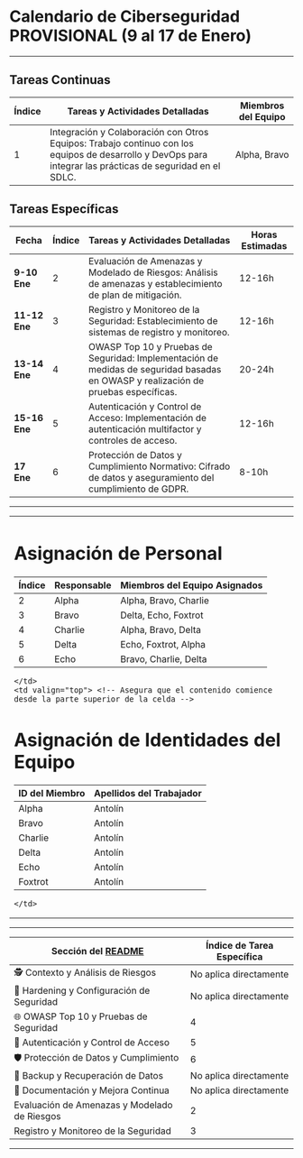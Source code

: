 # Calendario de Ciberseguridad PROVISIONAL (9 al 17 de Enero)

---

## Tareas Continuas
| Índice | Tareas y Actividades Detalladas | Miembros del Equipo |
| ------ | ------------------------------- | ------------------- |
| 1      | Integración y Colaboración con Otros Equipos: Trabajo continuo con los equipos de desarrollo y DevOps para integrar las prácticas de seguridad en el SDLC. | Alpha, Bravo |

## Tareas Específicas
| Fecha        | Índice | Tareas y Actividades Detalladas | Horas Estimadas |
| ------------ | ------ | ------------------------------- | --------------- |
| **9-10 Ene** | 2      | Evaluación de Amenazas y Modelado de Riesgos: Análisis de amenazas y establecimiento de plan de mitigación. | 12-16h |
| **11-12 Ene**| 3      | Registro y Monitoreo de la Seguridad: Establecimiento de sistemas de registro y monitoreo. | 12-16h |
| **13-14 Ene**| 4      | OWASP Top 10 y Pruebas de Seguridad: Implementación de medidas de seguridad basadas en OWASP y realización de pruebas específicas. | 20-24h |
| **15-16 Ene**| 5      | Autenticación y Control de Acceso: Implementación de autenticación multifactor y controles de acceso. | 12-16h |
| **17 Ene**   | 6      | Protección de Datos y Cumplimiento Normativo: Cifrado de datos y aseguramiento del cumplimiento de GDPR. | 8-10h |

---

<table>
  <tr>
    <td valign="top"> <!-- Asegura que el contenido comience desde la parte superior de la celda -->

# Asignación de Personal
| Índice | Responsable | Miembros del Equipo Asignados |
| ------ | ----------- | ---------------------------- |
| 2      | Alpha       | Alpha, Bravo, Charlie         |
| 3      | Bravo       | Delta, Echo, Foxtrot          |
| 4      | Charlie     | Alpha, Bravo, Delta           |
| 5      | Delta       | Echo, Foxtrot, Alpha          |
| 6      | Echo        | Bravo, Charlie, Delta         |

    </td>
    <td valign="top"> <!-- Asegura que el contenido comience desde la parte superior de la celda -->

# Asignación de Identidades del Equipo
| ID del Miembro | Apellidos del Trabajador |
|---------------|--------------------------|
| Alpha         | Antolín                  |
| Bravo         | Antolín                  |
| Charlie       | Antolín                  |
| Delta         | Antolín                  |
| Echo          | Antolín                  |
| Foxtrot       | Antolín                  |

    </td>
  </tr>
</table>


---

| Sección del [README](../README.md)         | Índice de Tarea Específica |
|-------------------------------------------|---------------------------|
| 🕵️ Contexto y Análisis de Riesgos         | No aplica directamente    |
| 🔐 Hardening y Configuración de Seguridad  | No aplica directamente    |
| 🌐 OWASP Top 10 y Pruebas de Seguridad     | 4                         |
| 🚪 Autenticación y Control de Acceso       | 5                         |
| 🛡️ Protección de Datos y Cumplimiento     | 6                         |
| 💾 Backup y Recuperación de Datos          | No aplica directamente    |
| 📝 Documentación y Mejora Continua         | No aplica directamente    |
| Evaluación de Amenazas y Modelado de Riesgos | 2                        |
| Registro y Monitoreo de la Seguridad       | 3                         |

---
